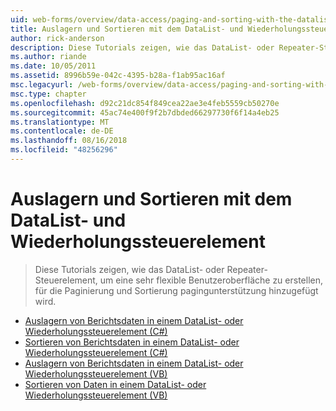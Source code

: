 ```yaml
---
uid: web-forms/overview/data-access/paging-and-sorting-with-the-datalist-and-repeater/index
title: Auslagern und Sortieren mit dem DataList- und Wiederholungssteuerelement | Microsoft-Dokumentation
author: rick-anderson
description: Diese Tutorials zeigen, wie das DataList- oder Repeater-Steuerelement, um eine sehr flexible Benutzeroberfläche zu erstellen, für die Paginierung und Sortierung pagingunterstützung hinzugefügt wird.
ms.author: riande
ms.date: 10/05/2011
ms.assetid: 8996b59e-042c-4395-b28a-f1ab95ac16af
msc.legacyurl: /web-forms/overview/data-access/paging-and-sorting-with-the-datalist-and-repeater
msc.type: chapter
ms.openlocfilehash: d92c21dc854f849cea22ae3e4feb5559cb50270e
ms.sourcegitcommit: 45ac74e400f9f2b7dbded66297730f6f14a4eb25
ms.translationtype: MT
ms.contentlocale: de-DE
ms.lasthandoff: 08/16/2018
ms.locfileid: "48256296"
---
```

<a name="paging-and-sorting-with-the-datalist-and-repeater"></a>Auslagern und Sortieren mit dem DataList- und Wiederholungssteuerelement
====================
> Diese Tutorials zeigen, wie das DataList- oder Repeater-Steuerelement, um eine sehr flexible Benutzeroberfläche zu erstellen, für die Paginierung und Sortierung pagingunterstützung hinzugefügt wird.


- [Auslagern von Berichtsdaten in einem DataList- oder Wiederholungssteuerelement (C#)](paging-report-data-in-a-datalist-or-repeater-control-cs.md)
- [Sortieren von Berichtsdaten in einem DataList- oder Wiederholungssteuerelement (C#)](sorting-data-in-a-datalist-or-repeater-control-cs.md)
- [Auslagern von Berichtsdaten in einem DataList- oder Wiederholungssteuerelement (VB)](paging-report-data-in-a-datalist-or-repeater-control-vb.md)
- [Sortieren von Daten in einem DataList- oder Wiederholungssteuerelement (VB)](sorting-data-in-a-datalist-or-repeater-control-vb.md)

